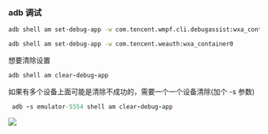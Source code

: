 ### adb 调试

```Bash
adb shell am set-debug-app -w com.tencent.wmpf.cli.debugassist:wxa_container0

adb shell am set-debug-app -w com.tencent.weauth:wxa_container0 

```

想要清除设置

```Ruby
adb shell am clear-debug-app
```

如果有多个设备上面可能是清除不成功的，需要一个一个设备清除(加个 -s 参数)

```Ruby
 adb -s emulator-5554 shell am clear-debug-app
```

![](https://secure2.wostatic.cn/static/vVTr91DFhJ4mS8VYiQMogc/image.png)


